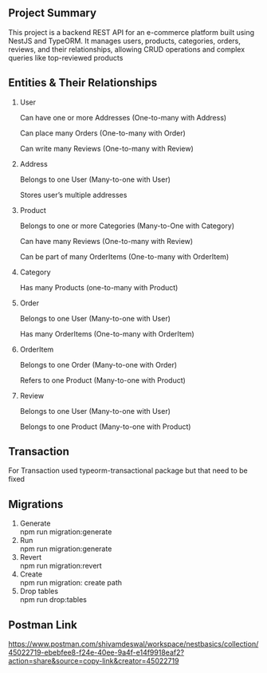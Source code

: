 ## Project Summary
This project is a backend REST API for an e-commerce platform built using NestJS and TypeORM. 
It manages users, products, categories, orders, reviews, and their relationships, allowing CRUD operations and complex queries like top-reviewed products

## Entities & Their Relationships

1. User

   Can have one or more Addresses (One-to-many with Address)
   
   Can place many Orders (One-to-many with Order)
   
   Can write many Reviews (One-to-many with Review)


2. Address
   
   Belongs to one User (Many-to-one with User)
   
   Stores user’s multiple addresses 


3. Product

   Belongs to one or more Categories (Many-to-One with Category)
   
   Can have many Reviews (One-to-many with Review)
   
   Can be part of many OrderItems (One-to-many with OrderItem)


4. Category

   Has many Products (one-to-many with Product)


5. Order

   Belongs to one User (Many-to-one with User)
   
   Has many OrderItems (One-to-many with OrderItem)


6. OrderItem

   Belongs to one Order (Many-to-one with Order)
   
   Refers to one Product (Many-to-one with Product)


7. Review

   Belongs to one User (Many-to-one with User)
   
   Belongs to one Product (Many-to-one with Product)


## Transaction 
For Transaction used typeorm-transactional package but that need to be fixed

## Migrations 
1. Generate <br>
   npm run migration:generate <br>
2. Run <br>
   npm run migration:generate <br>
3. Revert <br>
   npm run migration:revert <br>
4. Create <br>
   npm run migration: create path <br>
5. Drop tables <br>
   npm run drop:tables  <br>


## Postman Link
https://www.postman.com/shivamdeswal/workspace/nestbasics/collection/45022719-ebebfee8-f24e-40ee-9a4f-e14f9918eaf2?action=share&source=copy-link&creator=45022719
